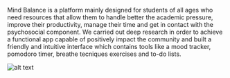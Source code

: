 Mind Balance is a platform mainly designed for students of all ages who need resources that allow them to handle better the academic pressure, improve their productivity, manage their time and get in contact with the psychosocial component.  We carried out deep research in order to achieve a functional app capable of positively impact the community and built a friendly and intuitive interface which contains tools like a mood tracker, pomodoro timer, breathe tecniques exercises and to-do lists.

![alt text](https://res.cloudinary.com/dtkdsolsz/image/upload/v1638070162/Panda_mavnoq.png)
